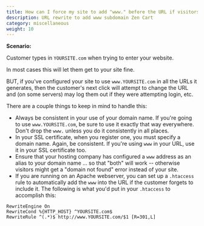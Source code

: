 ```yaml
---
title: How can I force my site to add "www." before the URL if visitors don't enter it?
description: URL rewrite to add www subdomain Zen Cart
category: miscellaneous
weight: 10
---
```

**Scenario:**

Customer types in `YOURSITE.com` when trying to enter your website.

In most cases this will let them get to your site fine.

BUT, if you've configured your site to use `www.YOURSITE.com` in all the URLs it generates, then the customer's next click will attempt to change the URL and (on some servers) may log them out if they were attempting login, etc.  

There are a couple things to keep in mind to handle this:

- Always be consistent in your use of your domain name.  If you're going to use `www.YOURSITE.com`, be sure to use it exactly that way everywhere. Don't drop the `www.` unless  you do it consistently in all places.
- In your SSL certificate, when you register one, you must specify a domain name. Again, be consistent. If you're using `www` in your URL, use it in your SSL certificate too.
- Ensure that your hosting company has configured a  `www` address as an alias to your domain name ... so that "both" will work -- otherwise visitors might get a "domain not found" error instead of your site.
- If you are running on an Apache webserver, you can set up a `.htaccess` rule to automatically add the `www` into the URL if the customer forgets to include it. The following is what you'd put in your `.htaccess` to accomplish this:

```
RewriteEngine On
RewriteCond %{HTTP_HOST} ^YOURSITE.com$
RewriteRule ^(.*)$ http://www.YOURSITE.com/$1 [R=301,L]
```
